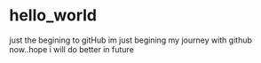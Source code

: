 # hello_world
just the begining to gitHub
im just begining my journey with github now..hope i will do better in future
